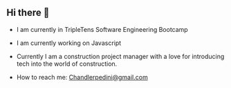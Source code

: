 ## Hi there 👋

- I am currently in TripleTens Software Engineering Bootcamp
- I am currently working on Javascript 
- Currently I am a construction project manager with a love for introducing tech into the world of construction.

- How to reach me: Chandlerpedini@gmail.com
<!--
**Ch-andler/Ch-andler** is a ✨ _special_ ✨ repository because its `README.md` (this file) appears on your GitHub profile.

Here are some ideas to get you started:

- 🔭 I’m currently working on ...
- 🌱 I’m currently learning ...
- 👯 I’m looking to collaborate on ...
- 🤔 I’m looking for help with ...
- 💬 Ask me about ...
- 📫 How to reach me: ...
- 😄 Pronouns: ...
- ⚡ Fun fact: ...
-->

